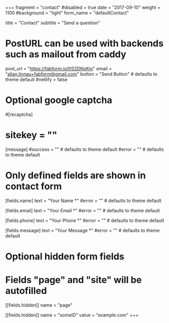 +++
fragment = "contact"
#disabled = true
date = "2017-09-10"
weight = 1100
#background = "light"
form_name = "defaultContact"

title = "Contact"
subtitle  = "Send a question"

# PostURL can be used with backends such as mailout from caddy
post_url = "https://fabform.io/f/02DKpKm"
email = "allan.linnau+fabform@gmail.com"
button = "Send Button" # defaults to theme default
#netlify = false

# Optional google captcha
#[recaptcha]
#  sitekey = ""

[message]
  #success = "" # defaults to theme default
  #error = "" # defaults to theme default

# Only defined fields are shown in contact form
[fields.name]
  text = "Your Name *"
  #error = "" # defaults to theme default

[fields.email]
  text = "Your Email *"
  #error = "" # defaults to theme default

[fields.phone]
  text = "Your Phone *"
  #error = "" # defaults to theme default

[fields.message]
  text = "Your Message *"
  #error = "" # defaults to theme default

# Optional hidden form fields
# Fields "page" and "site" will be autofilled
[[fields.hidden]]
  name = "page"

[[fields.hidden]]
  name = "someID"
  value = "example.com"
+++
